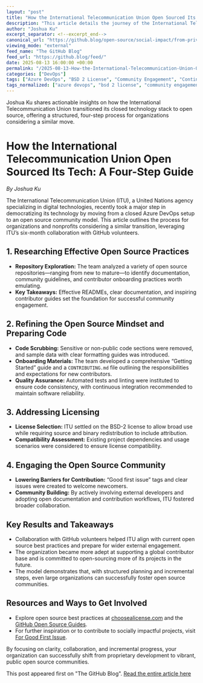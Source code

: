 ```yaml
---
layout: "post"
title: "How the International Telecommunication Union Open Sourced Its Tech: A Four-Step Guide"
description: "This article details the journey of the International Telecommunication Union (ITU), a UN organization, as it transitioned from a private Azure DevOps environment to becoming an open source project on GitHub. It outlines a four-step process: researching best practices, adopting an open mindset, addressing licensing considerations, and engaging the open source community. The story provides actionable advice for organizations seeking to open source their own technologies, with practical guidance on repository setup, contribution management, and fostering global collaboration."
author: "Joshua Ku"
excerpt_separator: <!--excerpt_end-->
canonical_url: "https://github.blog/open-source/social-impact/from-private-to-public-how-a-united-nations-organization-open-sourced-its-tech-in-four-steps/"
viewing_mode: "external"
feed_name: "The GitHub Blog"
feed_url: "https://github.blog/feed/"
date: 2025-08-13 16:00:00 +00:00
permalink: "/2025-08-13-How-the-International-Telecommunication-Union-Open-Sourced-Its-Tech-A-Four-Step-Guide.html"
categories: ["DevOps"]
tags: ["Azure DevOps", "BSD 2 License", "Community Engagement", "Continuous Integration", "Contribution Guidelines", "DevOps", "Documentation", "Getting Started Guide", "GitHub", "News", "Open Source", "Open Source Licensing", "Repository Management", "Social Impact", "UN ITU"]
tags_normalized: ["azure devops", "bsd 2 license", "community engagement", "continuous integration", "contribution guidelines", "devops", "documentation", "getting started guide", "github", "news", "open source", "open source licensing", "repository management", "social impact", "un itu"]
---
```


Joshua Ku shares actionable insights on how the International Telecommunication Union transitioned its closed technology stack to open source, offering a structured, four-step process for organizations considering a similar move.<!--excerpt_end-->

# How the International Telecommunication Union Open Sourced Its Tech: A Four-Step Guide

*By Joshua Ku*

The International Telecommunication Union (ITU), a United Nations agency specializing in digital technologies, recently took a major step in democratizing its technology by moving from a closed Azure DevOps setup to an open source community model. This article outlines the process for organizations and nonprofits considering a similar transition, leveraging ITU’s six-month collaboration with GitHub volunteers.

## 1. Researching Effective Open Source Practices

- **Repository Exploration:** The team analyzed a variety of open source repositories—ranging from new to mature—to identify documentation, community guidelines, and contributor onboarding practices worth emulating.
- **Key Takeaways:** Effective READMEs, clear documentation, and inspiring contributor guides set the foundation for successful community engagement.

## 2. Refining the Open Source Mindset and Preparing Code

- **Code Scrubbing:** Sensitive or non-public code sections were removed, and sample data with clear formatting guides was introduced.
- **Onboarding Materials:** The team developed a comprehensive “Getting Started” guide and a `CONTRIBUTING.md` file outlining the responsibilities and expectations for new contributors.
- **Quality Assurance:** Automated tests and linting were instituted to ensure code consistency, with continuous integration recommended to maintain software reliability.

## 3. Addressing Licensing

- **License Selection:** ITU settled on the BSD-2 license to allow broad use while requiring source and binary redistribution to include attribution.
- **Compatibility Assessment:** Existing project dependencies and usage scenarios were considered to ensure license compatibility.

## 4. Engaging the Open Source Community

- **Lowering Barriers for Contribution:** “Good first issue” tags and clear issues were created to welcome newcomers.
- **Community Building:** By actively involving external developers and adopting open documentation and contribution workflows, ITU fostered broader collaboration.

## Key Results and Takeaways

- Collaboration with GitHub volunteers helped ITU align with current open source best practices and prepare for wider external engagement.
- The organization became more adept at supporting a global contributor base and is committed to open-sourcing more of its projects in the future.
- The model demonstrates that, with structured planning and incremental steps, even large organizations can successfully foster open source communities.

## Resources and Ways to Get Involved

- Explore open source best practices at [choosealicense.com](http://choosealicense.com) and the [GitHub Open Source Guides](https://docs.github.com/en/repositories/managing-your-repositorys-settings-and-features/customizing-your-repository/about-readmes).
- For further inspiration or to contribute to socially impactful projects, visit [For Good First Issue](https://forgoodfirstissue.github.com/).

By focusing on clarity, collaboration, and incremental progress, your organization can successfully shift from proprietary development to vibrant, public open source communities.

This post appeared first on "The GitHub Blog". [Read the entire article here](https://github.blog/open-source/social-impact/from-private-to-public-how-a-united-nations-organization-open-sourced-its-tech-in-four-steps/)
